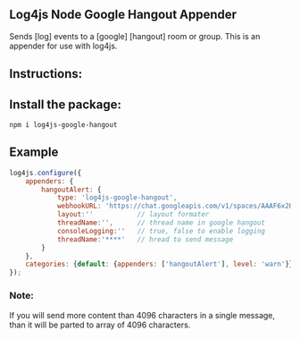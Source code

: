 Log4js Node Google Hangout Appender
--------------------------------

Sends [log] events to a [google] [hangout] room or group. This is an appender for use with log4js.

## Instructions:
## Install the package:
```
npm i log4js-google-hangout
```

## Example

```javascript
log4js.configure({
    appenders: {
        hangoutAlert: {
            type: 'log4js-google-hangout',
            webhookURL: 'https://chat.googleapis.com/v1/spaces/AAAF6x2HikY/messages?key=AIzaSyDdInnCZtE6vySjMm-WEfRq3CPzqKqqsHI&token=ysYMD7pVp7GsOtDTvTjC2gkozfSl5XGQHaY7Xfa9_9Y%3D***',
            layout:''           // layout formater
            threadName:'',      // thread name in google hangout 
            consoleLogging:''   // true, false to enable logging
            threadName:'****'   // hread to send message
        }
    },
    categories: {default: {appenders: ['hangoutAlert'], level: 'warn'}}
});
```

### Note: 
If you will send more content than 4096 characters in a single message, than it will be parted to array of 4096 characters. 


